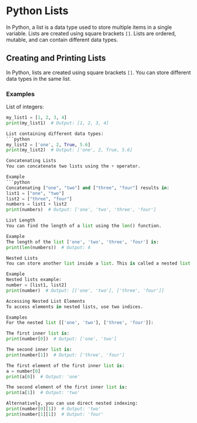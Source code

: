# Python Lists

In Python, a list is a data type used to store multiple items in a single variable. Lists are created using square brackets `[]`. Lists are ordered, mutable, and can contain different data types.

## Creating and Printing Lists

In Python, lists are created using square brackets `[]`. You can store different data types in the same list.

### Examples

List of integers:
```python
my_list1 = [1, 2, 3, 4]
print(my_list1)  # Output: [1, 2, 3, 4]

List containing different data types:
```python
my_list2 = ['one', 2, True, 5.6]
print(my_list2)  # Output: ['one', 2, True, 5.6]

Concatenating Lists
You can concatenate two lists using the + operator.

Example
```python
Concatenating ["one", "two"] and ["three", "four"] results in:
list1 = ["one", "two"]
list2 = ["three", "four"]
numbers = list1 + list2
print(numbers)  # Output: ['one', 'two', 'three', 'four']

List Length
You can find the length of a list using the len() function.

Example
The length of the list ['one', 'two', 'three', 'four'] is:
print(len(numbers))  # Output: 4

Nested Lists
You can store another list inside a list. This is called a nested list.

Example
Nested lists example:
number = [list1, list2]
print(number)  # Output: [['one', 'two'], ['three', 'four']]

Accessing Nested List Elements
To access elements in nested lists, use two indices.

Examples
For the nested list [['one', 'two'], ['three', 'four']]:

The first inner list is:
print(number[0])  # Output: ['one', 'two']

The second inner list is:
print(number[1])  # Output: ['three', 'four']

The first element of the first inner list is:
a = number[0]
print(a[0])  # Output: 'one'

The second element of the first inner list is:
print(a[1])  # Output: 'two'

Alternatively, you can use direct nested indexing:
print(number[0][1])  # Output: 'two'
print(number[1][1])  # Output: 'four'
